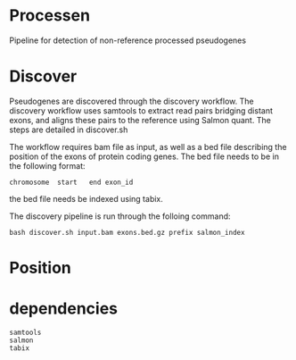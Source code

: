 # Processen
Pipeline for detection of non-reference processed pseudogenes

# Discover
Pseudogenes are discovered through the discovery workflow. 
The discovery workflow uses samtools to extract read pairs bridging distant exons, and aligns these pairs to the reference using Salmon quant.
The steps are detailed in discover.sh

The workflow requires bam file as input, as well as a bed file describing the position of the exons of protein coding genes.
The bed file needs to be in the following format:

	chromosome	start	end	exon_id

the bed file needs be indexed using tabix.

The discovery pipeline is run through the folloing command:

	bash discover.sh input.bam exons.bed.gz prefix salmon_index

# Position


# dependencies

	samtools
	salmon
	tabix
